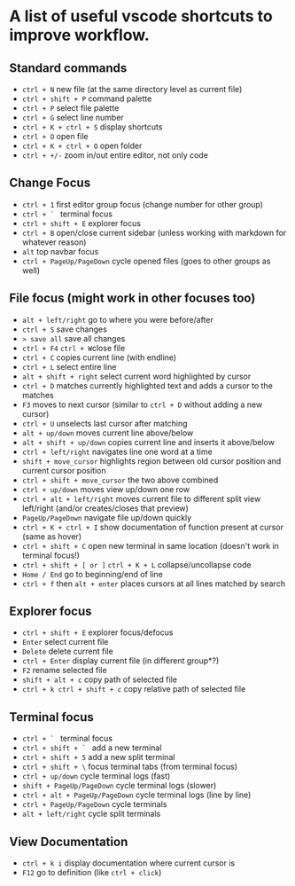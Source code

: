 # A list of useful vscode shortcuts to improve workflow.

## Standard commands

- `ctrl + N` new file (at the same directory level as current file)
- `ctrl + shift + P` command palette
- `ctrl + P` select file palette
- `ctrl + G` select line number
- `ctrl + K + ctrl + S` display shortcuts
- `ctrl + O` open file
- `ctrl + K + ctrl + O` open folder 
- `ctrl + +/-` zoom in/out entire editor, not only code

## Change Focus

- `ctrl + 1` first editor group focus (change number for other group)
- `` ctrl + `  `` terminal focus
- `ctrl + shift + E` explorer focus
- `ctrl + B` open/close current sidebar (unless working with markdown for whatever reason)
- `alt` top navbar focus
- `ctrl + PageUp/PageDown` cycle opened files (goes to other groups as well)
  

## File focus (might work in other focuses too)

- `alt + left/right` go to where you were before/after
- `ctrl + S` save changes
- `> save all` save all changes
- `ctrl + F4` `ctrl + W`close file
- `ctrl + C` copies current line (with endline)
- `ctrl + L` select entire line
- `alt + shift + right` select current word highlighted by cursor
- `ctrl + D` matches currently highlighted text and adds a cursor to the matches
- `F3` moves to next cursor (similar to `ctrl + D` without adding a new cursor)
- `ctrl + U` unselects last cursor after matching
- `alt + up/down` moves current line above/below
- `alt + shift + up/down` copies current line and inserts it above/below
- `ctrl + left/right` navigates line one word at a time
- `shift + move_cursor` highlights region between old cursor position and current cursor position
- `ctrl + shift + move_cursor` the two above combined
- `ctrl + up/down` moves view up/down one row
- `ctrl + alt + left/right` moves current file to different split view left/right (and/or creates/closes that preview)
- `PageUp/PageDown` navigate file up/down quickly
- `ctrl + K + ctrl + I` show documentation of function present at cursor (same as hover)
- `ctrl + shift + C` open new terminal in same location (doesn't work in terminal focus!)
- `ctrl + shift + [ or ]` `ctrl + K + L` collapse/uncollapse code
- `Home / End` go to beginning/end of line
- `ctrl + f` then `alt + enter` places cursors at all lines matched by search

## Explorer focus

- `ctrl + shift + E` explorer focus/defocus
- `Enter` select current file
- `Delete` delete current file
- `ctrl + Enter` display current file (in different group*?)
- `F2` rename selected file     
- `shift + alt + c` copy path of selected file        
- `ctrl + k ctrl + shift + c` copy relative path of selected file

## Terminal focus

- `` ctrl + `  `` terminal focus
- `` ctrl + shift + `  `` add a new terminal
- `ctrl + shift + 5` add a new split terminal
- `ctrl + shift + \` focus terminal tabs (from terminal focus)
- `ctrl + up/down` cycle terminal logs (fast)
- `shift + PageUp/PageDown` cycle terminal logs (slower)
- `ctrl + alt + PageUp/PageDown` cycle terminal logs (line by line)
- `ctrl + PageUp/PageDown` cycle terminals
- `alt + left/right` cycle split terminals

## View Documentation
- `ctrl + k i` display documentation where current cursor is
- `F12` go to definition (like `ctrl + click`)
